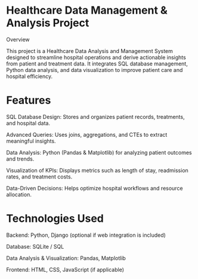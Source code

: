 # Healthcare Data Management & Analysis Project
Overview

This project is a Healthcare Data Analysis and Management System designed to streamline hospital operations and derive actionable insights from patient and treatment data. It integrates SQL database management, Python data analysis, and data visualization to improve patient care and hospital efficiency.

# Features

SQL Database Design: Stores and organizes patient records, treatments, and hospital data.

Advanced Queries: Uses joins, aggregations, and CTEs to extract meaningful insights.

Data Analysis: Python (Pandas & Matplotlib) for analyzing patient outcomes and trends.

Visualization of KPIs: Displays metrics such as length of stay, readmission rates, and treatment costs.

Data-Driven Decisions: Helps optimize hospital workflows and resource allocation.

# Technologies Used

Backend: Python, Django (optional if web integration is included)

Database: SQLite / SQL

Data Analysis & Visualization: Pandas, Matplotlib

Frontend: HTML, CSS, JavaScript (if applicable)
